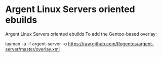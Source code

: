 Argent Linux Servers oriented ebuilds
=====================================

Argent Linux Servers oriented ebuilds
To add the Gentoo-based overlay:

layman -a -f argent-server -o https://raw.github.com/Rogentos/argent-server/master/overlay.xml
